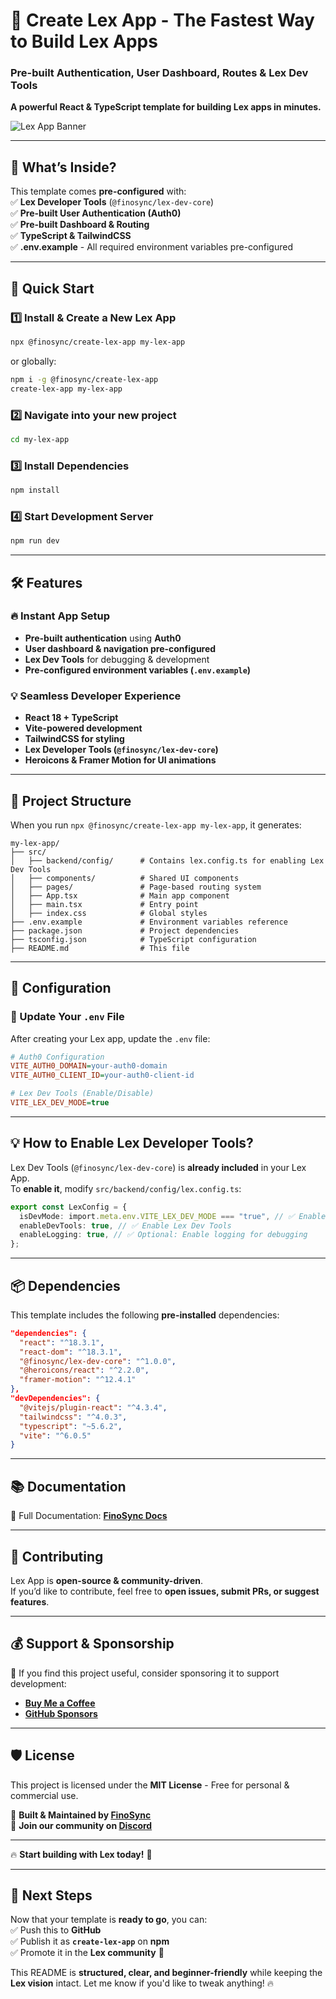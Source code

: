 # **🚀 Create Lex App - The Fastest Way to Build Lex Apps**  

### **Pre-built Authentication, User Dashboard, Routes & Lex Dev Tools**  
**A powerful React & TypeScript template for building Lex apps in minutes.**  

![Lex App Banner](https://i.imgur.com/tQ5pvY6.png)  

---

## **🔹 What’s Inside?**
This template comes **pre-configured** with:  
✅ **Lex Developer Tools** (`@finosync/lex-dev-core`)  
✅ **Pre-built User Authentication (Auth0)**  
✅ **Pre-built Dashboard & Routing**  
✅ **TypeScript & TailwindCSS**  
✅ **.env.example** - All required environment variables pre-configured  

---

## **🚀 Quick Start**
### **1️⃣ Install & Create a New Lex App**
```sh
npx @finosync/create-lex-app my-lex-app
```
or globally:  
```sh
npm i -g @finosync/create-lex-app
create-lex-app my-lex-app
```

### **2️⃣ Navigate into your new project**
```sh
cd my-lex-app
```

### **3️⃣ Install Dependencies**
```sh
npm install
```

### **4️⃣ Start Development Server**
```sh
npm run dev
```

---

## **🛠️ Features**
### **🔥 Instant App Setup**
- **Pre-built authentication** using **Auth0**
- **User dashboard & navigation pre-configured**
- **Lex Dev Tools** for debugging & development
- **Pre-configured environment variables (`.env.example`)**
  
### **💡 Seamless Developer Experience**
- **React 18 + TypeScript**
- **Vite-powered development**
- **TailwindCSS for styling**
- **Lex Developer Tools (`@finosync/lex-dev-core`)**
- **Heroicons & Framer Motion for UI animations**  

---

## **📂 Project Structure**
When you run `npx @finosync/create-lex-app my-lex-app`, it generates:

```
my-lex-app/
├── src/
│   ├── backend/config/      # Contains lex.config.ts for enabling Lex Dev Tools
│   ├── components/          # Shared UI components
│   ├── pages/               # Page-based routing system
│   ├── App.tsx              # Main app component
│   ├── main.tsx             # Entry point
│   ├── index.css            # Global styles
├── .env.example             # Environment variables reference
├── package.json             # Project dependencies
├── tsconfig.json            # TypeScript configuration
├── README.md                # This file
```

---

## **📝 Configuration**
### **🔧 Update Your `.env` File**
After creating your Lex app, update the `.env` file:  

```ini
# Auth0 Configuration
VITE_AUTH0_DOMAIN=your-auth0-domain
VITE_AUTH0_CLIENT_ID=your-auth0-client-id

# Lex Dev Tools (Enable/Disable)
VITE_LEX_DEV_MODE=true
```

---

## **💡 How to Enable Lex Developer Tools?**
Lex Dev Tools (`@finosync/lex-dev-core`) is **already included** in your Lex App.  
To **enable it**, modify `src/backend/config/lex.config.ts`:  

```ts
export const LexConfig = {
  isDevMode: import.meta.env.VITE_LEX_DEV_MODE === "true", // ✅ Enable in dev mode
  enableDevTools: true, // ✅ Enable Lex Dev Tools
  enableLogging: true, // ✅ Optional: Enable logging for debugging
};
```

---

## **📦 Dependencies**
This template includes the following **pre-installed** dependencies:  

```json
"dependencies": {
  "react": "^18.3.1",
  "react-dom": "^18.3.1",
  "@finosync/lex-dev-core": "^1.0.0",
  "@heroicons/react": "^2.2.0",
  "framer-motion": "^12.4.1"
},
"devDependencies": {
  "@vitejs/plugin-react": "^4.3.4",
  "tailwindcss": "^4.0.3",
  "typescript": "~5.6.2",
  "vite": "^6.0.5"
}
```

---

## **📚 Documentation**
📖 Full Documentation: **[FinoSync Docs](https://lex.finosync.com/documentation/get-started/)**  

---

## **🤝 Contributing**
Lex App is **open-source & community-driven**.  
If you’d like to contribute, feel free to **open issues, submit PRs, or suggest features**.  

---

## **💰 Support & Sponsorship**
💙 If you find this project useful, consider sponsoring it to support development:  
- **[Buy Me a Coffee](https://buymeacoffee.com/finosynccorp)**  
- **[GitHub Sponsors](https://github.com/sponsors/FinoSyncCorp)**  

---

## **🛡️ License**
This project is licensed under the **MIT License** - Free for personal & commercial use.

🔹 **Built & Maintained by [FinoSync](https://finosync.com)**  
🔹 **Join our community on [Discord](https://discord.gg/2A4beVbR)**  

---

🔥 **Start building with Lex today!** 🚀  

---

## **🔄 Next Steps**
Now that your template is **ready to go**, you can:  
✅ Push this to **GitHub**  
✅ Publish it as **`create-lex-app`** on **npm**  
✅ Promote it in the **Lex community** 🚀  

This README is **structured, clear, and beginner-friendly** while keeping the **Lex vision** intact. Let me know if you'd like to tweak anything! 🔥
